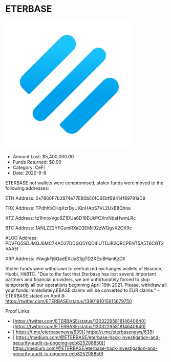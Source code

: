 # ETERBASE
![ETERBASE](/rektimages/ETERBASE.png)
- Amount Lost: $5,400,000.00
- Funds Returned: $0.00
- Category: CeFi
- Date: 2020-9-8

ETERBASE hot wallets were compromised, stolen funds were moved to the following addresses:  
  
ETH Address: 0x7860F7b2874e77E80bE0fC6EbfB9414f89781aD9  
  
TRX Address: TPdhhbCHqXzrDyUiQnHApS7VL2UxB8Qhna  
  
XTZ Address: tz1hnoxVgc8Z1DUa6D18EUkPCXmNbaHwmLRc  
  
BTC Address: 1ANLZZ2YFGumRXaD3EMii92zWQgvX2CK9c  
  
ALGO Address: PDVFO5SDJMOJ6MC7KAD27DDGQ5YQD4IUTDJR2QRCPENT5A5T6CGT2VAAEI  
  
XRP Address: rNwgkFj6QadEXUyS1jgTD2XEsi8HanKzDX  
  
Stolen funds were withdrawn to centralized exchanges wallets of Binance, Huobi, HitBTC. "Due to the fact that Eterbase has lost several important partners and financial providers, we are unfortunately forced to stop temporarily all our operations beginning April 19th 2021. Please, withdraw all your funds immediately.EBASE claims will be converted to EUR claims." - ETERBASE stated on April 8:  
https://twitter.com/ETERBASE/status/1380191015915679750


Proof Links:
- [https://twitter.com/ETERBASE/status/1303229581814640640](https://twitter.com/ETERBASE/status/1303229581814640640)
- [ https://t.me/eterbasenews/639]( https://t.me/eterbasenews/639)
- [ https://medium.com/@ETERBASE/eterbase-hack-investigation-and-security-audit-is-ongoing-ecb825208850]( https://medium.com/@ETERBASE/eterbase-hack-investigation-and-security-audit-is-ongoing-ecb825208850)


